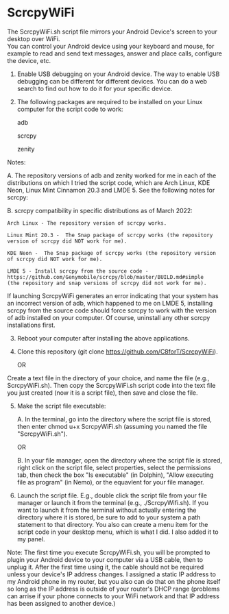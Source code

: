 # ScrcpyWiFi

The ScrcpyWiFi.sh script file mirrors your Android Device's screen to your desktop over WiFi.  
You can control your Android device using your keyboard and mouse, for example to read and send text messages, 
answer and place calls, configure the device, etc.


1.  Enable USB debugging on your Android device.  The way to enable USB debugging can be different for different devices.  You can do a web search to find out how to do it for your specific device.

2.  The following packages are required to be installed on your Linux computer for the script code to work:

    adb
    
    scrcpy
    
    zenity

Notes:

A.  The repository versions of adb and zenity worked for me in each of the distributions on which I tried the script code, which are Arch Linux, KDE Neon, Linux Mint Cinnamon 20.3 and LMDE 5.  See the following notes for scrcpy:

B.  scrcpy compatibility in specific distributions as of March 2022:

    Arch Linux - The repository version of scrcpy works.

    Linux Mint 20.3 -  The Snap package of scrcpy works (the repository version of scrcpy did NOT work for me).

    KDE Neon -  The Snap package of scrcpy works (the repository version of scrcpy did NOT work for me).

    LMDE 5 - Install scrcpy from the source code - https://github.com/Genymobile/scrcpy/blob/master/BUILD.md#simple 
    (the repository and snap versions of scrcpy did not work for me).

If launching ScrcpyWiFi generates an error indicating that your system has an incorrect version of adb, which happened to me on LMDE 5, installing scrcpy from the source code should force scrcpy to work with the version of adb installed on your computer.  Of course,  uninstall any other scrcpy installations first.


3.  Reboot your computer after installing the above applications.


4.  Clone this repository (git clone https://github.com/C8forT/ScrcpyWiFi).

    OR
   
   Create a text file in the directory of your choice, and name the file (e.g., ScrcpyWiFi.sh).  Then copy the ScrcpyWiFi.sh script code into the text file you just created (now it is a script file), then save and close the file.


5.  Make the script file executable:

    A.  In the terminal, go into the directory where the script file is stored, then enter chmod u+x ScrcpyWiFi.sh (assuming you named the file "ScrcpyWiFi.sh").
    
    OR
    
    B.  In your file manager, open the directory where the script file is stored, right click on the script file, select properties, select the permissions tab, then check the box "Is executable" (in Dolphin), "Allow executing file as program" (in Nemo), or the equavlent for your file manager.


6.  Launch the script file.  E.g., double click the script file from your file manager or launch it from the terminal (e.g., ./ScrcpyWifi.sh).  If you want to launch it from the terminal without actually entering the directory where it is stored, be sure to add to your system a path statement to that directory.  You also can create a menu item for the script code in your desktop menu, which is what I did.  I also added it to my panel.

Note:  The first time you execute ScrcpyWiFi.sh, you will be prompted to plugin your Android device to your computer via a USB cable, then to unplug it. After the first time using it, the cable should not be required unless your device's IP address changes.  I assigned a static IP address to my Android phone in my router, but you also can do that on the phone itself so long as the IP address is outside of your router's DHCP range (problems can arrise if your phone connects to your WiFi network and that IP address has been assigned to another device.)
